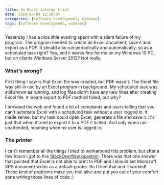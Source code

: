 ```yaml
---
title: An Excel interop trick
date: 2019-05-09 12:10:04
categories: [software development, windows]
tags: [software development, windows]
---
```

Yesterday I had a nice little evening spent with a silent failure of my program. The program needed to create an Excel document, save it and export as a PDF. It should also run periodically and automatically, so as a scheduled task right? Yes, and it works fine for me on my Windows 10 PC, but on clients Windows Server 2012? Not really.
<!--more-->
### What's wrong?
First thing I saw is that Excel file was created, but PDF wasn't. The Excel file was still in use by an Excel program in background. My scheduled task was still shown as running, and log files didn't have any new lines after creating Excel file. It meant export to PDF method failed, but why?

I browsed the web and found a lot of complaints and users telling that you can't automate Excel with a scheduled task without a user logged in. It made sense, but my task could open Excel, generate a file and save it. It's just that when it tried to export it to a PDF it halted. And only when ran unattended, meaning when no user is logged in.

### The printer
I can't remember all the things I tried to workaround this problem, but after a few hours I got to this [StackOverflow question](https://stackoverflow.com/questions/10272415/excel-exportasfixedformat-pdf). There was that one answer that pointed that Excel is not able to print to PDF and I should set Microsoft XPS document writer as a default printer. So I tried that and it worked! These kind of problems make you feel alive and put you out of your comfort zone writing those lines of code :)


